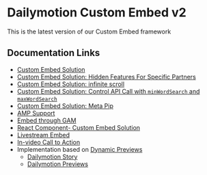 # Dailymotion Custom Embed v2

This is the latest version of our Custom Embed framework


## Documentation Links

- [Custom Embed Solution](https://dmvs-apac.github.io/custom-embed-v2/)
- [Custom Embed Solution: Hidden Features For Specific Partners](https://dmvs-apac.github.io/custom-embed-v2/hidden_features)
- [Custom Embed Solution: infinite scroll](https://dmvs-apac.github.io/custom-embed-v2/infinite_scroll)
- [Custom Embed Solution: Control API Call with `minWordSearch` and `maxWordSearch`](https://dmvs-apac.github.io/custom-embed-v2/control_api_call)
- [Custom Embed Solution: Meta Pip](https://dmvs-apac.github.io/custom-embed-v2/meta_pip)
- [AMP Support](https://dmvs-apac.github.io/custom-embed-v2/amp)
- [Embed through GAM](https://dmvs-apac.github.io/custom-embed-v2/embed_gam)
- [React Component- Custom Embed Solution](https://www.npmjs.com/package/@dmvs-apac/dm-custom-embed-react)
- [Livestream Embed](https://dmvs-apac.github.io/custom-embed-v2/livestream)
- [In-video Call to Action](https://dmvs-apac.github.io/custom-embed-v2/ctacard)
- Implementation based on [Dynamic Previews](https://www.canva.com/design/DAEGDbSibZE/cvoKs-MEOdq3paAehFLkbQ/view?website#4:l-equipe-case)
  - [Dailymotion Story](https://dmvs-apac.github.io/dynamic-preview/story)
  - [Dailymotion Previews](https://dmvs-apac.github.io/dynamic-preview/player)

